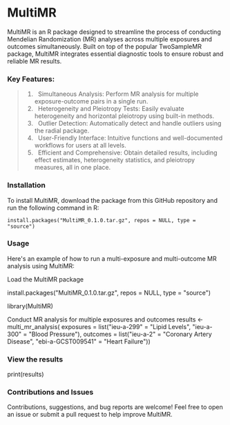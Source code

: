 # MultiMR
MultiMR is an R package designed to streamline the process of conducting Mendelian Randomization (MR) analyses across multiple exposures and outcomes simultaneously. Built on top of the popular TwoSampleMR package, MultiMR integrates essential diagnostic tools to ensure robust and reliable MR results.

### Key Features:
> 1) &nbsp; Simultaneous Analysis: Perform MR analysis for multiple exposure-outcome pairs in a single run.
> 2) &nbsp; Heterogeneity and Pleiotropy Tests: Easily evaluate heterogeneity and horizontal pleiotropy using built-in methods.
> 3) &nbsp; Outlier Detection: Automatically detect and handle outliers using the radial package.
> 4) &nbsp; User-Friendly Interface: Intuitive functions and well-documented workflows for users at all levels.
> 5) &nbsp; Efficient and Comprehensive: Obtain detailed results, including effect estimates, heterogeneity statistics, and pleiotropy measures, all in one place.

### Installation
To install MultiMR, download the package from this GitHub repository and run the following command in R:
    
    install.packages("MultiMR_0.1.0.tar.gz", repos = NULL, type = "source")

### Usage
Here's an example of how to run a multi-exposure and multi-outcome MR analysis using MultiMR:
  
  Load the MultiMR package

  install.packages("MultiMR_0.1.0.tar.gz", repos = NULL, type = "source")
  
  library(MultiMR)
  
  Conduct MR analysis for multiple exposures and outcomes
  results <- multi_mr_analysis(
                  exposures = list("ieu-a-299" = "Lipid Levels", 
                                   "ieu-a-300" = "Blood Pressure"),
                  outcomes = list("ieu-a-2" = "Coronary Artery Disease", 
                                   "ebi-a-GCST009541" = "Heart Failure"))

### View the results
print(results)

### Contributions and Issues
Contributions, suggestions, and bug reports are welcome! Feel free to open an issue or submit a pull request to help improve MultiMR.
